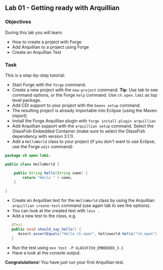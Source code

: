 ## Lab 01 - Getting ready with Arquillian

### Objectives

During this lab you will learn:

* How to create a project with Forge
* Add Arquillian to a project using Forge
* Create an Arquillian Test

### Task

This is a step-by-step tutorial:

* Start Forge with the `forge` command.
* Create a new project with the `new-project` command. **Tip**: Use tab to see command options, or the Forge `help` command. Use `ch.open.lab1` as top level package.
* Add CDI support to your project with the `beans setup` command.
* The resulting project is already importable into Eclipse (using the Maven import)
* Install the Forge Arquillian plugin with `forge install-plugin arquillian`
* Add Arquillian support with the `arquillian setup` command. Select the GlassFish Embedded Container (make sure to select the GlassFish dependency with version 3.1.1).
* Add a `HelloWorld` class to your project (if you don't want to use Eclipse, use the Forge `edit` command):

```java
package ch.open.lab1;

public class HelloWorld {

    public String hello(String name) {
        return "Hello " + name;	
    }
	
}
```

* Create an Arquillian test for the `HelloWorld` class by using the Arquillian `arquillian create-test` command (use again tab to see the options).
* You can look at the created test with `less .`
* Add a new test to the class, e.g.

```java
   @Test
   public void should_say_hello() {
      Assert.assertEquals("Hello ch.open", helloworld.hello("ch.open"));
   }
```

* Run the test using `mvn test -P GLASSFISH_EMBEDDED_3.1`
* Have a look at the console output.

**Congratulations**! You have just run your first Arquillian test.

